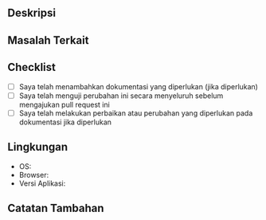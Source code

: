 ## Deskripsi
<!--- Jelaskan perubahan apa yang kamu buat dalam pull request ini -->

## Masalah Terkait
<!--- Apakah pull request ini menyelesaikan masalah tertentu? Mohon cantumkan nomor tiket/issue jika ada. -->

## Checklist
<!--- Mohon tandai kotak di bawah ini sesuai dengan yang sesuai -->
- [ ] Saya telah menambahkan dokumentasi yang diperlukan (jika diperlukan)
- [ ] Saya telah menguji perubahan ini secara menyeluruh sebelum mengajukan pull request ini
- [ ] Saya telah melakukan perbaikan atau perubahan yang diperlukan pada dokumentasi jika diperlukan

## Lingkungan
<!--- Mohon cantumkan informasi lingkungan yang kamu gunakan (misalnya OS, browser, atau versi aplikasi) -->
- OS:
- Browser:
- Versi Aplikasi:

## Catatan Tambahan
<!--- Mohon tambahkan catatan tambahan atau screenshot jika diperlukan -->
